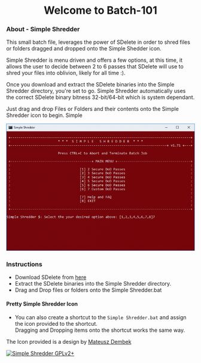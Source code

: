 <h1 align="center"><strong>Welcome to Batch-101</strong></h1>

### About - Simple Shredder

This small batch file, leverages the power of SDelete in order to shred files or folders dragged and dropped onto the Simple Shedder icon.

Simple Shredder is menu driven and offers a few options, at this time, it allows the user to decide between 2 to 6 passes that SDelete will use to shred your files into oblivion, likely for all time :).

Once you download and extract the SDelete binaries into the Simple Shredder directory, you're set to go. Simple Shredder automatically uses the correct SDelete binary bitness 32-bit/64-bit which is system dependant.

Just drag and drop Files or Folders and their contents onto the Simple Shredder icon to begin. Simple

![Simple Shredder](./screenshots/Simple-Shredder.PNG "Main Menu")

### Instructions

* Download SDelete from [here](https://live.sysinternals.com/Files/SDelete.zip "SDelete 32-bit/64-bit")
* Extract the SDelete binaries into the Simple Shredder directory.
* Drag and Drop files or folders onto the Simple Shredder.bat

#### Pretty Simple Shredder Icon

* You can also create a shortcut to the ```Simple Shredder.bat``` and assign the icon provided to the shortcut.  
  Dragging and Dropping items onto the shortcut works the same way.

The Icon provided is a design by [Mateusz Dembek](https://dribbble.com/shots/582476-Mail-icons-pack)

[![Simple Shredder GPLv2+](https://img.shields.io/badge/%20%20Simple_Shredder%20%20-%20GPLv2+%20-blue.svg)](LICENCE)
